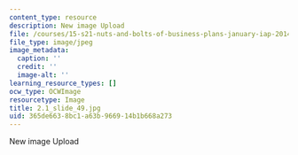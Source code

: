 ```yaml
---
content_type: resource
description: New image Upload
file: /courses/15-s21-nuts-and-bolts-of-business-plans-january-iap-2014/365de6638bc1a63b966914b1b668a273_2.1_slide_49.jpg
file_type: image/jpeg
image_metadata:
  caption: ''
  credit: ''
  image-alt: ''
learning_resource_types: []
ocw_type: OCWImage
resourcetype: Image
title: 2.1_slide_49.jpg
uid: 365de663-8bc1-a63b-9669-14b1b668a273
---
```

New image Upload